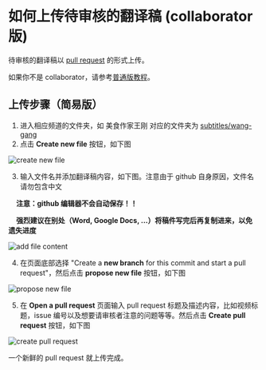 # 如何上传待审核的翻译稿 (collaborator 版)

待审核的翻译稿以 [pull request](https://help.github.com/en/articles/about-pull-requests) 的形式上传。

如果你不是 collaborator，请参考[普通版教程](upload-no-write-access.md)。

## 上传步骤（简易版）

1. 进入相应频道的文件夹，如 美食作家王刚 对应的文件夹为 [subtitles/wang-gang](/subtitles/wang-gang)
2. 点击 **Create new file** 按钮，如下图

![create new file](resources/create-new-file.png)

3. 输入文件名并添加翻译稿内容，如下图。注意由于 github 自身原因，文件名请勿包含中文

&nbsp;&nbsp;&nbsp;&nbsp;**注意：github 编辑器不会自动保存！！**

&nbsp;&nbsp;&nbsp;&nbsp;**强烈建议在别处（Word, Google Docs, ...）将稿件写完后再复制进来，以免遗失进度**

![add file content](resources/add-file-content.png)

4. 在页面底部选择 "Create a **new branch** for this commit and start a pull request"，然后点击 **propose new file** 按钮，如下图

![propose new file](resources/propose-new-file.png)

5. 在 **Open a pull request** 页面输入 pull request 标题及描述内容，比如视频标题，issue 编号以及想要请审核者注意的问题等等。然后点击 **Create pull request** 按钮，如下图

![create pull request](resources/create-pull-request.png)

一个新鲜的 pull request 就上传完成。
